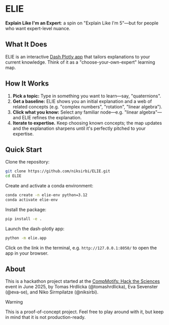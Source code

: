 # ELIE

**Explain Like I'm an Expert**: a spin on "Explain Like I'm 5"—but for people who want expert-level nuance.

## What It Does

ELIE is an interactive [Dash Plotly app](https://dash.plotly.com/) that tailors explanations to your current knowledge.
Think of it as a "choose-your-own-expert" learning map.

## How It Works

1. **Pick a topic:** Type in something you want to learn—say, "quaternions".
2. **Get a baseline:** ELIE shows you an initial explanation and a web of related concepts (e.g. "complex numbers", "rotation", "linear algebra").
3. **Click what you know:** Select any familiar node—e.g. "linear algebra"—and ELIE refines the explanation.
4. **Iterate to expertise.**
   Keep choosing known concepts; the map updates and the explanation sharpens until it's perfectly pitched to your expertise.

## Quick Start

Clone the repository:
```bash
git clone https://github.com/niksirbi/ELIE.git
cd ELIE
```

Create and activate a conda environment:
```bash
conda create -n elie-env python=3.12
conda activate elie-env
```

Install the package:
```bash
pip install -e .
```

Launch the dash-plotly app:

```bash
python -m elie.app
```

Click on the link in the terminal, e.g. `http://127.0.0.1:8050/` to open the app in your browser.

## About

This is a hackathon project started at the [CompMotifs: Hack the Sciences](https://lu.ma/apsqlxlj?tk=jK3xrw) event in June 2025,
by Tomas Hrdlicka (@tomashrdlicka), Eva Sevenster (@eva-se), and Niko Sirmpilatze (@niksirbi).

> [!warning]
> This is a proof-of-concept project. Feel free to play around with it, but
> keep in mind that it is not production-ready.
